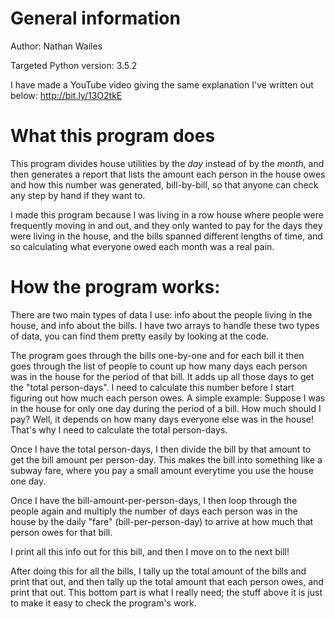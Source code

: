 # General information

Author: Nathan Wailes

Targeted Python version: 3.5.2

I have made a YouTube video giving the same explanation I've written out below:
http://bit.ly/13O2tkE

# What this program does

This program divides house utilities by the *day* instead of by the *month*, and
then generates a report that lists the amount each person in the house owes
and how this number was generated, bill-by-bill, so that anyone can check
any step by hand if they want to.

I made this program because I was living in a row house where people were
frequently moving in and out, and they only wanted to pay for the days they
were living in the house, and the bills spanned different lengths of time,
and so calculating what everyone owed each month was a real pain.

# How the program works:

There are two main types of data I use: info about the people living in the
house, and info about the bills.  I have two arrays to handle these two
types of data, you can find them pretty easily by looking at the code.

The program goes through the bills one-by-one and for each
bill it then goes through the list of people to count up how many days each
person was in the house for the period of that bill.  It adds up all those days
to get the "total person-days".  I need to calculate this number before I start
figuring out how much each person owes.  A simple example: Suppose I was in the
house for only one day during the period of a bill.  How much should I pay?
Well, it depends on how many days everyone else was in the house!  That's why
I need to calculate the total person-days.

Once I have the total person-days, I then divide the bill by that amount to get
the bill amount per person-day.  This makes the bill into something like a
subway fare, where you pay a small amount everytime you use the house one day.

Once I have the bill-amount-per-person-days, I then loop through the people
again and multiply the number of days each person was in the house by the
daily "fare" (bill-per-person-day) to arrive at how much that person owes for
that bill.

I print all this info out for this bill, and then I move on to the next bill!

After doing this for all the bills, I tally up the total amount of the bills
and print that out, and then tally up the total amount that each person owes,
and print that out.  This bottom part is what I really need; the stuff above it
is just to make it easy to check the program's work.
